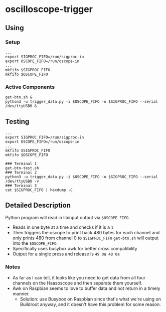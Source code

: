 # oscilloscope-trigger

## Using

### Setup
```
...
export SIGPROC_FIFO=/run/sigproc-in
export OSCOPE_FIFO=/run/oscope-in
...
mkfifo $SIGPROC_FIFO
mkfifo $OSCOPE_FIFO
```

### Active Components

```
get-btn.sh &
python3 -u trigger_data.py -i $OSCOPE_FIFO -o $SIGPROC_FIFO --serial /dev/ttyUSB0 &
```


## Testing
```
...
export SIGPROC_FIFO=/run/sigproc-in
export OSCOPE_FIFO=/run/oscope-in
...
mkfifo $SIGPROC_FIFO
mkfifo $OSCOPE_FIFO

### Terminal 1
get-btn-test.sh
### Terminal 2
python3 -u trigger_data.py -i $OSCOPE_FIFO -o $SIGPROC_FIFO --serial /dev/ttyUSB0 -v
### Terminal 3
cat $SIGPROC_FIFO | hexdump -C

```

## Detailed Description
Python program will read in libinput output via `$OSCOPE_FIFO`. 
- Reads in one byte at a time and checks if it is a `1`
- Then triggers the oscope to print back 480 bytes for each channel and only prints 480 from channel 0 to `$SIGPROC_FIFO`
`get-btn.sh` will output into the `$OSCOPE_FIFO`.
- Specifically uses busybox awk for better cross compatibility
- Output for a single press and release is `49 0a 48 0a`

### Notes
 - As far as I can tell, it looks like you need to get data from all four channels on the Haasoscope and then separate them yourself. 
 - Awk on Raspbian seems to love to buffer data and not return in a timely manner. 
   - Solution: use Busybox on Raspbian since that's what we're using on Buildroot anyway, and it doesn't have this problem for some reason.